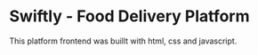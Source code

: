# Swiftly - Food Delivery Platform

This platform frontend was buillt with html, css and javascript.